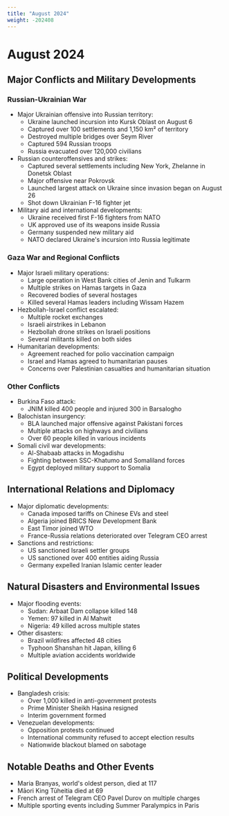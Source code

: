 ```yaml
---
title: "August 2024"
weight: -202408
---
```


# August 2024

## Major Conflicts and Military Developments

### Russian-Ukrainian War
- Major Ukrainian offensive into Russian territory:
  * Ukraine launched incursion into Kursk Oblast on August 6
  * Captured over 100 settlements and 1,150 km² of territory
  * Destroyed multiple bridges over Seym River
  * Captured 594 Russian troops
  * Russia evacuated over 120,000 civilians
- Russian counteroffensives and strikes:
  * Captured several settlements including New York, Zhelanne in Donetsk Oblast
  * Major offensive near Pokrovsk
  * Launched largest attack on Ukraine since invasion began on August 26
  * Shot down Ukrainian F-16 fighter jet
- Military aid and international developments:
  * Ukraine received first F-16 fighters from NATO
  * UK approved use of its weapons inside Russia
  * Germany suspended new military aid
  * NATO declared Ukraine's incursion into Russia legitimate

### Gaza War and Regional Conflicts
- Major Israeli military operations:
  * Large operation in West Bank cities of Jenin and Tulkarm
  * Multiple strikes on Hamas targets in Gaza
  * Recovered bodies of several hostages
  * Killed several Hamas leaders including Wissam Hazem
- Hezbollah-Israel conflict escalated:
  * Multiple rocket exchanges
  * Israeli airstrikes in Lebanon
  * Hezbollah drone strikes on Israeli positions
  * Several militants killed on both sides
- Humanitarian developments:
  * Agreement reached for polio vaccination campaign
  * Israel and Hamas agreed to humanitarian pauses
  * Concerns over Palestinian casualties and humanitarian situation

### Other Conflicts
- Burkina Faso attack:
  * JNIM killed 400 people and injured 300 in Barsalogho
- Balochistan insurgency:
  * BLA launched major offensive against Pakistani forces
  * Multiple attacks on highways and civilians
  * Over 60 people killed in various incidents
- Somali civil war developments:
  * Al-Shabaab attacks in Mogadishu
  * Fighting between SSC-Khatumo and Somaliland forces
  * Egypt deployed military support to Somalia

## International Relations and Diplomacy

- Major diplomatic developments:
  * Canada imposed tariffs on Chinese EVs and steel
  * Algeria joined BRICS New Development Bank
  * East Timor joined WTO
  * France-Russia relations deteriorated over Telegram CEO arrest
- Sanctions and restrictions:
  * US sanctioned Israeli settler groups
  * US sanctioned over 400 entities aiding Russia
  * Germany expelled Iranian Islamic center leader

## Natural Disasters and Environmental Issues

- Major flooding events:
  * Sudan: Arbaat Dam collapse killed 148
  * Yemen: 97 killed in Al Mahwit
  * Nigeria: 49 killed across multiple states
- Other disasters:
  * Brazil wildfires affected 48 cities
  * Typhoon Shanshan hit Japan, killing 6
  * Multiple aviation accidents worldwide

## Political Developments

- Bangladesh crisis:
  * Over 1,000 killed in anti-government protests
  * Prime Minister Sheikh Hasina resigned
  * Interim government formed
- Venezuelan developments:
  * Opposition protests continued
  * International community refused to accept election results
  * Nationwide blackout blamed on sabotage

## Notable Deaths and Other Events

- Maria Branyas, world's oldest person, died at 117
- Māori King Tūheitia died at 69
- French arrest of Telegram CEO Pavel Durov on multiple charges
- Multiple sporting events including Summer Paralympics in Paris

